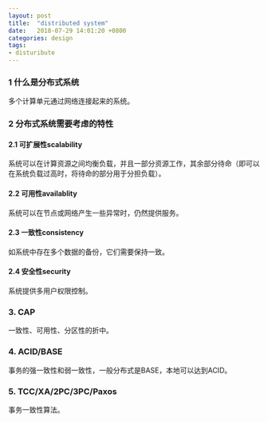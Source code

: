 ```yaml
---
layout: post
title:  "distributed system"
date:   2018-07-29 14:01:20 +0800
categories: design
tags:
- disturibute
---
```

### 1 什么是分布式系统

多个计算单元通过网络连接起来的系统。

### 2 分布式系统需要考虑的特性

#### 2.1 可扩展性scalability

系统可以在计算资源之间均衡负载，并且一部分资源工作，其余部分待命（即可以在系统负载过高时，将待命的部分用于分担负载）。

#### 2.2 可用性availablity

系统可以在节点或网络产生一些异常时，仍然提供服务。

#### 2.3 一致性consistency

如系统中存在多个数据的备份，它们需要保持一致。

#### 2.4 安全性security

系统提供多用户权限控制。

### 3. CAP

一致性、可用性、分区性的折中。

### 4. ACID/BASE

事务的强一致性和弱一致性，一般分布式是BASE，本地可以达到ACID。

### 5. TCC/XA/2PC/3PC/Paxos

事务一致性算法。

